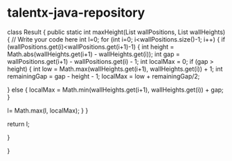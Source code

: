 # talentx-java-repository

class Result {
public static int maxHeight(List<Integer> wallPositions, List<Integer> wallHeights) {
// Write your code here
int l=0;
for (int i=0; i<wallPositions.size()-1; i++) {
if (wallPositions.get(i)<wallPositions.get(i+1)-1) {
int height = Math.abs(wallHeights.get(i+1) - wallHeights.get(i));
int gap = wallPositions.get(i+1) - wallPositions.get(i) - 1;
int localMax = 0;
if (gap > height) {
int low = Math.max(wallHeights.get(i+1), wallHeights.get(i)) + 1;
int remainingGap = gap - height - 1;
localMax = low + remainingGap/2;

} else {
localMax = Math.min(wallHeights.get(i+1), wallHeights.get(i)) + gap;
}

l= Math.max(l, localMax);
}
}

return l;

}

}
